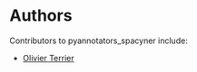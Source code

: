 # Authors

Contributors to pyannotators_spacyner include:

+ [Olivier Terrier](mailto:olivier.terrier@kairntech.com)
